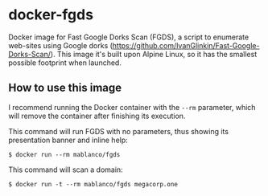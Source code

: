 # docker-fgds

Docker image for Fast Google Dorks Scan (FGDS), a script to enumerate web-sites using Google dorks (<https://github.com/IvanGlinkin/Fast-Google-Dorks-Scan/>). This image it's built upon Alpine Linux, so it has the smallest possible footprint when launched.

## How to use this image

I recommend running the Docker container with the `--rm` parameter, which will remove the container after finishing its execution.

This command will run FGDS with no parameters, thus showing its presentation banner and inline help:

    $ docker run --rm mablanco/fgds

This command will scan a domain:

    $ docker run -t --rm mablanco/fgds megacorp.one
